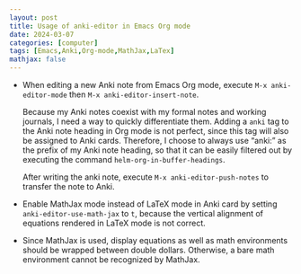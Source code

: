 ```yaml
---
layout: post
title: Usage of anki-editor in Emacs Org mode
date: 2024-03-07
categories: [computer]
tags: [Emacs,Anki,Org-mode,MathJax,LaTex]
mathjax: false
---
```


-   When editing a new Anki note from Emacs Org mode, execute `M-x anki-editor-mode` then `M-x anki-editor-insert-note`.
    
    Because my Anki notes coexist with my formal notes and working journals, I need a way to quickly differentiate them. Adding a `anki` tag to the Anki note heading in Org mode is not perfect, since this tag will also be assigned to Anki cards. Therefore, I choose to always use &ldquo;anki:&rdquo; as the prefix of my Anki note heading, so that it can be easily filtered out by executing the command `helm-org-in-buffer-headings`.
    
    After writing the anki note, execute `M-x anki-editor-push-notes` to transfer the note to Anki.

-   Enable MathJax mode instead of LaTeX mode in Anki card by setting `anki-editor-use-math-jax` to `t`, because the vertical alignment of equations rendered in LaTeX mode is not correct.
-   Since MathJax is used, display equations as well as math environments should be wrapped between double dollars. Otherwise, a bare math environment cannot be recognized by MathJax.

